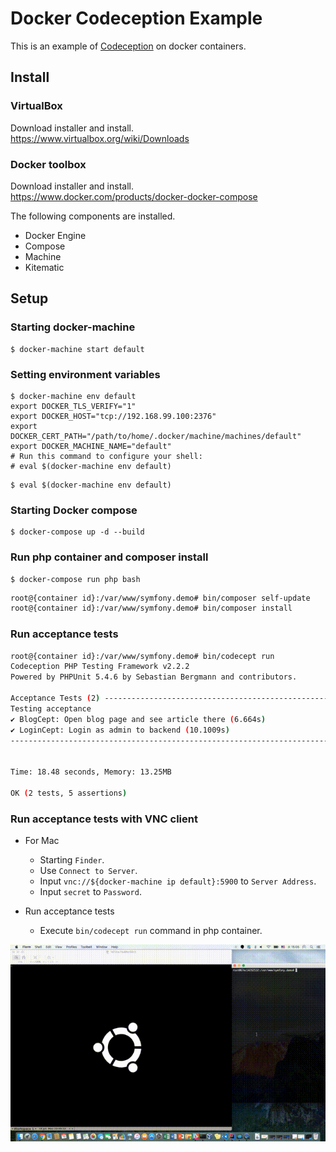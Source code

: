 # Docker Codeception Example
This is an example of [Codeception](http://codeception.com/) on docker containers.

## Install
### VirtualBox
Download installer and install.<br>
https://www.virtualbox.org/wiki/Downloads

### Docker toolbox
Download installer and install.<br>
https://www.docker.com/products/docker-docker-compose

The following components are installed.
- Docker Engine
- Compose
- Machine
- Kitematic

## Setup
### Starting docker-machine
```
$ docker-machine start default
```

### Setting environment variables
```
$ docker-machine env default
export DOCKER_TLS_VERIFY="1"
export DOCKER_HOST="tcp://192.168.99.100:2376"
export DOCKER_CERT_PATH="/path/to/home/.docker/machine/machines/default"
export DOCKER_MACHINE_NAME="default"
# Run this command to configure your shell:
# eval $(docker-machine env default)
```

```
$ eval $(docker-machine env default)
```

### Starting Docker compose
```
$ docker-compose up -d --build
```

### Run php container and composer install

```
$ docker-compose run php bash
```

```bash
root@{container id}:/var/www/symfony.demo# bin/composer self-update
root@{container id}:/var/www/symfony.demo# bin/composer install
```

### Run acceptance tests
```bash
root@{container id}:/var/www/symfony.demo# bin/codecept run
Codeception PHP Testing Framework v2.2.2
Powered by PHPUnit 5.4.6 by Sebastian Bergmann and contributors.

Acceptance Tests (2) -------------------------------------------------------------------------------------------------------------------------------
Testing acceptance
✔ BlogCept: Open blog page and see article there (6.664s)
✔ LoginCept: Login as admin to backend (10.1009s)
----------------------------------------------------------------------------------------------------------------------------------------------------


Time: 18.48 seconds, Memory: 13.25MB

OK (2 tests, 5 assertions)
```

### Run acceptance tests with VNC client
- For Mac
  - Starting `Finder`.
  - Use `Connect to Server`.
  - Input `vnc://${docker-machine ip default}:5900` to `Server Address`.
  - Input `secret` to `Password`.

- Run acceptance tests
  - Execute `bin/codecept run` command in php container.


![codeception-demo.gif](./codeception-demo.gif)
